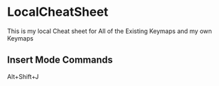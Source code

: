 # LocalCheatSheet

This is my local Cheat sheet for All of the Existing Keymaps and my own Keymaps

## Insert Mode Commands

Alt+Shift+J

